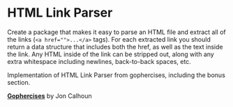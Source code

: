 # HTML Link Parser

Create a package that makes it easy to parse an HTML file and extract all of the links (```<a href="">...</a>``` tags). For each extracted link you should return a data structure that includes both the href, as well as the text inside the link. Any HTML inside of the link can be stripped out, along with any extra whitespace including newlines, back-to-back spaces, etc.

Implementation of HTML Link Parser from gophercises, including the bonus section.

**[Gophercises](https://courses.calhoun.io/courses/cor_gophercises)**  by Jon Calhoun

<!--
**Run Commands:**

- go run main\main.go
- go run main\main.go -h (--help) (to get information regarding flags)
- go run main\main.go --yaml file-name.yaml -json=file-name.json

**Features:**

- grouping packages using go.mod
- using command-line flags
- parsing yaml bytes and files
- parsing json bytes and files
- setting up a basic http server
- redirecting requests using http
- persisting the url mapping in database

**Packages explored:**

- fmt
- net/http - to setup a basic http server and redirect requests
- [gopkg.in/yaml.v2](gopkg.in/yaml.v2) - to work with yaml data
- flag - to get yaml/json file name
- os - to open and close the file
- io - to read from file which satisfies io.Reader interface
- encoding/json - to work with json data
- [github.com/boltdb/bolt](github.com/boltdb/bolt) - to store and retrieve urls for specified path

**Output:**

``` terminal
```
-->
